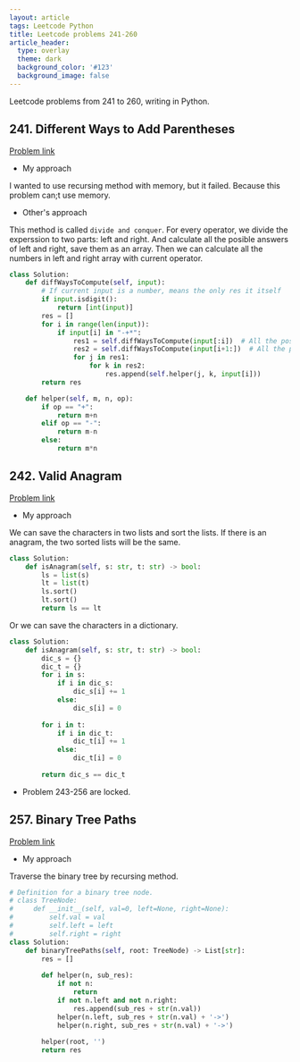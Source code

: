 ```yaml
---
layout: article
tags: Leetcode Python
title: Leetcode problems 241-260
article_header:
  type: overlay
  theme: dark
  background_color: '#123'
  background_image: false
---
```


Leetcode problems from 241 to 260, writing in Python.

<!--more-->

## 241. Different Ways to Add Parentheses

[Problem link](https://leetcode.com/problems/different-ways-to-add-parentheses/)

- My approach

I wanted to use recursing method with memory, but it failed. Because this problem can;t use memory.

- Other's approach

This method is called `divide and conquer`. For every operator, we divide the experssion to two parts: left and right. And calculate all the posible answers of left and right, 
save them as an array. Then we can calculate all the numbers in left and right array with current operator.

```python
class Solution:
    def diffWaysToCompute(self, input):
        # If current input is a number, means the only res it itself
        if input.isdigit():
            return [int(input)]
        res = []
        for i in range(len(input)):
            if input[i] in "-+*":
                res1 = self.diffWaysToCompute(input[:i])  # All the possible answer from left
                res2 = self.diffWaysToCompute(input[i+1:])  # All the possible answer from right
                for j in res1:
                    for k in res2:
                        res.append(self.helper(j, k, input[i]))
        return res

    def helper(self, m, n, op):
        if op == "+":
            return m+n
        elif op == "-":
            return m-n
        else:
            return m*n
```


## 242. Valid Anagram

[Problem link](https://leetcode.com/problems/valid-anagram/)

- My approach

We can save the characters in two lists and sort the lists. If there is an anagram, the two sorted lists will be the same.

```python
class Solution:
    def isAnagram(self, s: str, t: str) -> bool:
        ls = list(s)
        lt = list(t)
        ls.sort()
        lt.sort()
        return ls == lt
```

Or we can save the characters in a dictionary.

```python
class Solution:
    def isAnagram(self, s: str, t: str) -> bool:
        dic_s = {}
        dic_t = {}
        for i in s:
            if i in dic_s:
                dic_s[i] += 1
            else:
                dic_s[i] = 0
        
        for i in t:
            if i in dic_t:
                dic_t[i] += 1
            else:
                dic_t[i] = 0
        
        return dic_s == dic_t
```

- Problem 243-256 are locked.

## 257. Binary Tree Paths

[Problem link](https://leetcode.com/problems/binary-tree-paths/)

- My approach

Traverse the binary tree by recursing method.

```python
# Definition for a binary tree node.
# class TreeNode:
#     def __init__(self, val=0, left=None, right=None):
#         self.val = val
#         self.left = left
#         self.right = right
class Solution:
    def binaryTreePaths(self, root: TreeNode) -> List[str]:
        res = []
        
        def helper(n, sub_res):
            if not n:
                return
            if not n.left and not n.right:
                res.append(sub_res + str(n.val))
            helper(n.left, sub_res + str(n.val) + '->')
            helper(n.right, sub_res + str(n.val) + '->')
        
        helper(root, '')
        return res
```
